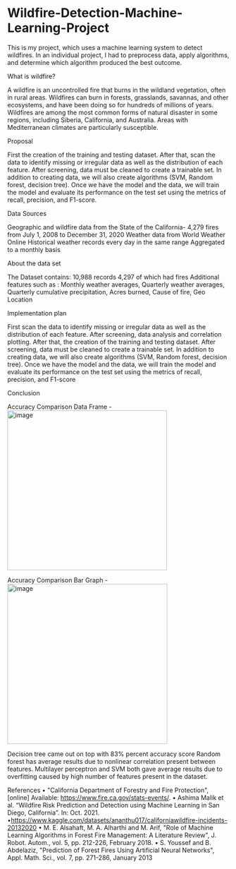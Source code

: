 # Wildfire-Detection-Machine-Learning-Project
This is my project, which uses a machine learning system to detect wildfires. In an individual project, I had to preprocess data, apply algorithms, and determine which algorithm produced the best outcome.

What is wildfire?

A wildfire is an uncontrolled fire that burns in the wildland vegetation, often in rural areas. Wildfires can burn in forests, grasslands, savannas, and other ecosystems, and have been doing so for hundreds of millions of years. Wildfires are among the most common forms of natural disaster in some regions, including Siberia, California, and Australia. Areas with Mediterranean climates are particularly susceptible.

Proposal

First the creation of the training and testing dataset. After that, scan the data to identify missing or irregular data as well as the distribution of each feature. After screening, data must be cleaned to
create a trainable set. In addition to creating data, we will also create algorithms (SVM, Random forest, decision tree). Once we have the model and the data, we will train the model and evaluate its performance
on the test set using the metrics of recall, precision, and F1-score. 

Data Sources

Geographic and wildfire data from the State of the California- 4,279 fires from July 1, 2008 to December 31, 2020 Weather data from World Weather Online Historical weather records every day in the same range Aggregated to a monthly basis

About the data set

The Dataset contains: 10,988 records 4,297 of which had fires 
Additional features such as : Monthly weather averages, Quarterly weather averages, Quarterly cumulative precipitation, Acres burned, Cause of fire, Geo Location

Implementation plan

First scan the data to identify missing or irregular data as well as the distribution of each feature. 
After screening, data analysis and correlation plotting. 
After that, the creation of the training and testing dataset. 
After screening, data must be cleaned to create a trainable set. In  addition to creating data, we will also create algorithms (SVM, Random forest, decision tree). 
Once we have the model and the data, we will train the model and evaluate its performance on the test set using the metrics of recall, precision, and F1-score

Conclusion

Accuracy Comparison Data Frame -
<img width="362" alt="image" src="https://github.com/user-attachments/assets/8c4d943e-c0fe-47f6-a773-2cc54e4a6f72">

Accuracy Comparison Bar Graph  -
<img width="363" alt="image" src="https://github.com/user-attachments/assets/8947fbf1-759b-4c0c-a9d7-cf84bc974b45">

Decision tree came out on top with 83% percent accuracy score Random forest has average results due to nonlinear correlation present between features. 
Multilayer perceptron and SVM both gave average results due to overfitting caused by high number of features present in the dataset.

References
 • "California Department of Forestry and Fire Protection", [online] Available: https://www.fire.ca.gov/stats-events/. 
 • Ashima Malik et al. “Wildfire Risk Prediction and Detection using Machine Learning in San Diego, California”. In: Oct. 2021. 
 •https://www.kaggle.com/datasets/ananthu017/californiawildfire-incidents-20132020 
 • M. E. Alsahaft, M. A. Alharthi and M. Arif, "Role of Machine Learning Algorithms in Forest Fire Management: A Literature Review", J. Robot. Autom., vol. 5, pp. 212-226, February 2018. 
 • S. Youssef and B. Abdelaziz, "Prediction of Forest Fires Using Artificial Neural Networks", Appl. Math. Sci., vol. 7, pp. 271-286, January 2013
